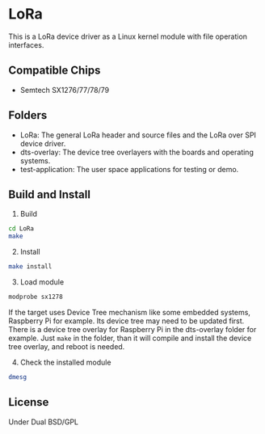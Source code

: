 # LoRa
This is a LoRa device driver as a Linux kernel module with file operation interfaces.

## Compatible Chips
* Semtech SX1276/77/78/79

## Folders
* LoRa: The general LoRa header and source files and the LoRa over SPI device driver.
* dts-overlay: The device tree overlayers with the boards and operating systems.
* test-application: The user space applications for testing or demo.

## Build and Install

1. Build
```sh
cd LoRa
make
```

2. Install
```sh
make install
```

3. Load module
```sh
modprobe sx1278
```
  If the target uses Device Tree mechanism like some embedded systems, Raspberry Pi for example.
  Its device tree may need to be updated first.
  There is a device tree overlay for Raspberry Pi in the dts-overlay folder for example.
  Just ``` make ``` in the folder, than it will compile and install the device tree overlay, and reboot is needed.

4. Check the installed module
```sh
dmesg
```

## License
Under Dual BSD/GPL
